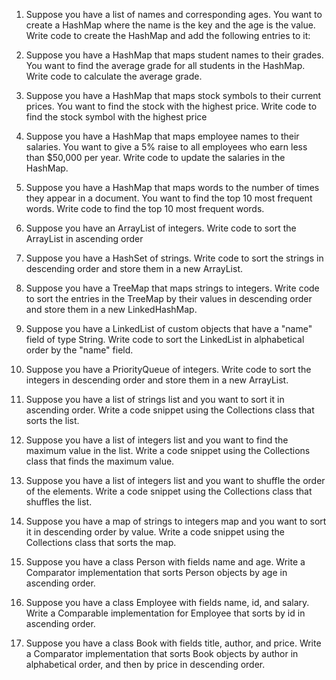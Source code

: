 1. Suppose you have a list of names and corresponding ages. You want to create a HashMap where the name is the key and the age is the value. Write code to create the HashMap and add the following entries to it:


2. Suppose you have a HashMap that maps student names to their grades. You want to find the average grade for all students in the HashMap. Write code to calculate the average grade.

3. Suppose you have a HashMap that maps stock symbols to their current prices. You want to find the stock with the highest price. Write code to find the stock symbol with the highest price


4. Suppose you have a HashMap that maps employee names to their salaries. You want to give a 5% raise to all employees who earn less than $50,000 per year. Write code to update the salaries in the HashMap.

5. Suppose you have a HashMap that maps words to the number of times they appear in a document. You want to find the top 10 most frequent words. Write code to find the top 10 most frequent words.

6. Suppose you have an ArrayList of integers. Write code to sort the ArrayList in ascending order

7. Suppose you have a HashSet of strings. Write code to sort the strings in descending order and store them in a new ArrayList.

8. Suppose you have a TreeMap that maps strings to integers. Write code to sort the entries in the TreeMap by their values in descending order and store them in a new LinkedHashMap.

9. Suppose you have a LinkedList of custom objects that have a "name" field of type String. Write code to sort the LinkedList in alphabetical order by the "name" field.

10. Suppose you have a PriorityQueue of integers. Write code to sort the integers in descending order and store them in a new ArrayList.


11. Suppose you have a list of strings list and you want to sort it in ascending order. Write a code snippet using the Collections class that sorts the list.


12. Suppose you have a list of integers list and you want to find the maximum value in the list. Write a code snippet using the Collections class that finds the maximum value.

13. Suppose you have a list of integers list and you want to shuffle the order of the elements. Write a code snippet using the Collections class that shuffles the list.

14. Suppose you have a map of strings to integers map and you want to sort it in descending order by value. Write a code snippet using the Collections class that sorts the map.

15. Suppose you have a class Person with fields name and age. Write a Comparator implementation that sorts Person objects by age in ascending order.

16. Suppose you have a class Employee with fields name, id, and salary. Write a Comparable implementation for Employee that sorts by id in ascending order.

17. Suppose you have a class Book with fields title, author, and price. Write a Comparator implementation that sorts Book objects by author in alphabetical order, and then by price in descending order.
                   

